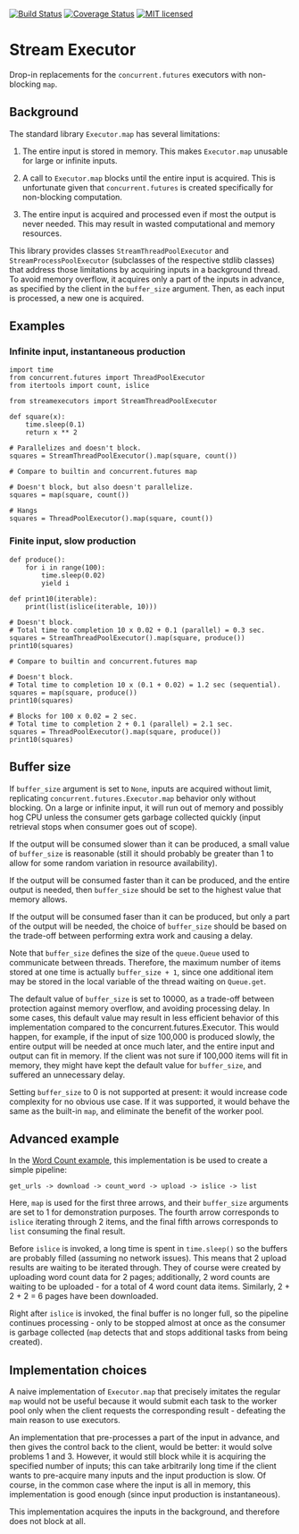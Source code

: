 [![Build Status](https://travis-ci.org/pkch/stream_executors.svg)](https://travis-ci.org/pkch/stream_executors)
[![Coverage Status](https://coveralls.io/repos/github/pkch/stream_executors/badge.svg?branch=master)](https://coveralls.io/github/pkch/stream_executors?branch=master)
[![MIT licensed](https://img.shields.io/badge/license-MIT-blue.svg)](https://raw.githubusercontent.com/pkch/stream_executors/LICENSE)

# Stream Executor

Drop-in replacements for the `concurrent.futures` executors with non-blocking
`map`.

## Background

The standard library `Executor.map` has several limitations:

1. The entire input is stored in memory. This makes `Executor.map` unusable
for large or infinite inputs.

2. A call to `Executor.map` blocks until the entire input is acquired. This
is unfortunate given that `concurrent.futures` is created specifically for
non-blocking computation.

3. The entire input is acquired and processed even if most the output is
never needed. This may result in wasted computational and memory resources.

This library provides classes `StreamThreadPoolExecutor` and
`StreamProcessPoolExecutor` (subclasses of the respective stdlib classes)
that address those limitations by acquiring inputs in a background thread. To
avoid memory overflow, it acquires only a part of the inputs in advance, as
specified by the client in the `buffer_size` argument. Then, as each input is
processed, a new one is acquired.


## Examples

### Infinite input, instantaneous production

    import time
    from concurrent.futures import ThreadPoolExecutor
    from itertools import count, islice

    from streamexecutors import StreamThreadPoolExecutor

    def square(x):
        time.sleep(0.1)
        return x ** 2

    # Parallelizes and doesn't block.
    squares = StreamThreadPoolExecutor().map(square, count())

    # Compare to builtin and concurrent.futures map

    # Doesn't block, but also doesn't parallelize.
    squares = map(square, count())

    # Hangs
    squares = ThreadPoolExecutor().map(square, count())



### Finite input, slow production

    def produce():
        for i in range(100):
            time.sleep(0.02)
            yield i

    def print10(iterable):
        print(list(islice(iterable, 10)))

    # Doesn't block.
    # Total time to completion 10 x 0.02 + 0.1 (parallel) = 0.3 sec.
    squares = StreamThreadPoolExecutor().map(square, produce())
    print10(squares)

    # Compare to builtin and concurrent.futures map

    # Doesn't block.
    # Total time to completion 10 x (0.1 + 0.02) = 1.2 sec (sequential).
    squares = map(square, produce())
    print10(squares)

    # Blocks for 100 x 0.02 = 2 sec.
    # Total time to completion 2 + 0.1 (parallel) = 2.1 sec.
    squares = ThreadPoolExecutor().map(square, produce())
    print10(squares)



## Buffer size

If `buffer_size` argument is set to `None`, inputs are acquired without
limit, replicating `concurrent.futures.Executor.map` behavior only without
blocking. On a large or infinite input, it will run out of memory and
possibly hog CPU unless the consumer gets garbage collected quickly (input
retrieval stops when consumer goes out of scope).

If the output will be consumed slower than it can be produced, a small value
of `buffer_size` is reasonable (still it should probably be greater
than 1 to allow for some random variation in resource availability).

If the output will be consumed faster than it can be produced, and the entire
output is needed, then `buffer_size` should be set to the highest value that
memory allows.

If the output will be consumed faser than it can be produced, but only a part
of the output will be needed, the choice of `buffer_size` should be based on
the trade-off between performing extra work and causing a delay.

Note that `buffer_size` defines the size of the `queue.Queue` used to
communicate between threads. Therefore, the maximum number of items stored at
one time is actually `buffer_size + 1`, since one additional item may be
stored in the local variable of the thread waiting on `Queue.get`.

The default value of `buffer_size` is set to 10000, as a trade-off between
protection against memory overflow, and avoiding processing delay. In some
cases, this default value may result in less efficient behavior of this
implementation compared to the concurrent.futures.Executor. This would
happen, for example, if the input of size 100,000 is produced slowly, the
entire output will be needed at once much later, and the entire input and
output can fit in memory. If the client was not sure if 100,000 items will
fit in memory, they might have kept the default value for `buffer_size`, and
suffered an unnecessary delay.

Setting `buffer_size` to 0 is not supported at present: it would increase
code complexity for no obvious use case. If it was supported, it would behave
the same as the built-in `map`, and eliminate the benefit of the worker pool.


## Advanced example

In the [Word Count
example](https://github.com/pkch/stream_executors/blob/master/examples/wordcount.py),
this implementation is be used to create a simple pipeline:

    get_urls -> download -> count_word -> upload -> islice -> list

Here, `map` is used for the first three arrows, and their `buffer_size`
arguments are set to 1 for demonstration purposes. The fourth arrow
corresponds to `islice` iterating through 2 items, and the final fifth arrows
corresponds to `list` consuming the final result.

Before `islice` is invoked, a long time is spent in `time.sleep()` so the
buffers are probably filled (assuming no network issues). This means that 2
upload results are waiting to be iterated through. They of course were
created by uploading word count data for 2 pages; additionally, 2 word counts
are waiting to be uploaded - for a total of 4 word count data items.
Similarly, 2 + 2 + 2 = 6 pages have been downloaded.

Right after `islice` is invoked, the final buffer is no longer full, so the
pipeline continues processing - only to be stopped almost at once as the
consumer is garbage collected (`map` detects that and stops additional tasks
from being created).


## Implementation choices

A naive implementation of `Executor.map` that precisely imitates the regular
`map` would not be useful because it would submit each task to the worker
pool only when the client requests the corresponding result - defeating the
main reason to use executors.

An implementation that pre-processes a part of the input in advance, and then
gives the control back to the client, would be better: it would solve
problems 1 and 3. However, it would still block while it is acquiring the
specified number of inputs; this can take arbitrarily long time if the client
wants to pre-acquire many inputs and the input production is slow. Of course,
in the common case where the input is all in memory, this implementation is
good enough (since input production is instantaneous).

This implementation acquires the inputs in the background, and therefore does
not block at all.
